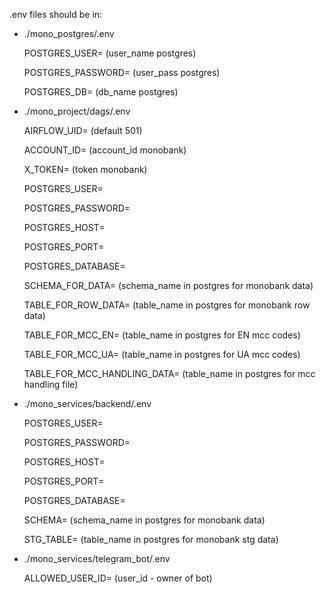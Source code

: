 .env files should be in:

- ./mono_postgres/.env

    POSTGRES_USER= (user_name postgres)

    POSTGRES_PASSWORD= (user_pass postgres)

    POSTGRES_DB= (db_name postgres)


- ./mono_project/dags/.env

    AIRFLOW_UID= (default 501)

    ACCOUNT_ID= (account_id monobank)

    X_TOKEN= (token monobank)


    POSTGRES_USER=

    POSTGRES_PASSWORD=

    POSTGRES_HOST=

    POSTGRES_PORT=

    POSTGRES_DATABASE=


    SCHEMA_FOR_DATA= (schema_name in postgres for monobank data)

    TABLE_FOR_ROW_DATA= (table_name in postgres for monobank row data)

    TABLE_FOR_MCC_EN= (table_name in postgres for EN mcc codes)

    TABLE_FOR_MCC_UA= (table_name in postgres for UA mcc codes)

    TABLE_FOR_MCC_HANDLING_DATA= (table_name in postgres for mcc handling file)


- ./mono_services/backend/.env

    POSTGRES_USER=

    POSTGRES_PASSWORD=

    POSTGRES_HOST=

    POSTGRES_PORT=

    POSTGRES_DATABASE=


    SCHEMA= (schema_name in postgres for monobank data)

    STG_TABLE= (table_name in postgres for monobank stg data)


- ./mono_services/telegram_bot/.env

    ALLOWED_USER_ID= (user_id - owner of bot)

